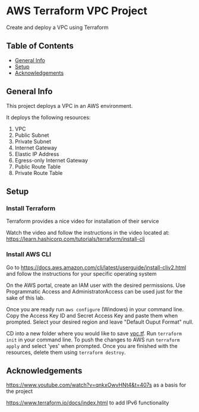 # AWS Terraform VPC Project

Create and deploy a VPC using Terraform

## Table of Contents
* [General Info](#general-info)
* [Setup](#setup)
* [Acknowledgements](#acknowledgements)

## General Info

This project deploys a VPC in an AWS environment. 

It deploys the following resources:

  1. VPC
  2. Public Subnet
  3. Private Subnet
  4. Internet Gateway
  5. Elastic IP Address
  6. Egress-only Internet Gateway
  7. Public Route Table
  8. Private Route Table

## Setup

### Install Terraform

Terraform provides a nice video for installation of their service

Watch the video and follow the instructions in the video located at: https://learn.hashicorp.com/tutorials/terraform/install-cli

### Install AWS CLI

Go to https://docs.aws.amazon.com/cli/latest/userguide/install-cliv2.html and follow the instructions for your specific operating system

On the AWS portal, create an IAM user with the desired permissions. Use Programmatic Access and AdministratorAccess can be used just for the sake of this lab.

Once you are ready run `aws configure` (Windows) in your command line.
Copy the Access Key ID and Secret Access Key and paste them when prompted.
Select your desired region and leave "Default Ouput Format" null.

CD into a new folder where you would like to save [vpc.tf](https://github.com/GitRubin1/AWS-VPC-Terraform/blob/main/vpc.tf).
Run `terraform init` in your command line.
To push the changes to AWS run `terraform apply` and select 'yes' when prompted.
Once you are finished with the resources, delete them using `terraform destroy`.


## Acknowledgements

https://www.youtube.com/watch?v=qnkxOwvHNt4&t=407s as a basis for the project

https://www.terraform.io/docs/index.html to add IPv6 functionality
